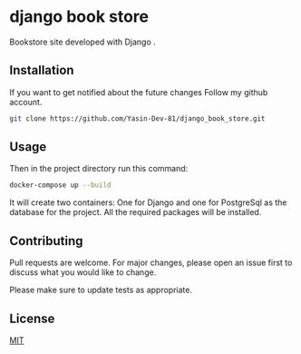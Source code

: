 ﻿# django book store

 Bookstore site developed with Django .

## Installation

If you want to get notified about the future changes Follow my github account.

```bash
git clone https://github.com/Yasin-Dev-81/django_book_store.git
```

## Usage

Then in the project directory run this command:

```bash
docker-compose up --build
```

It will create two containers: One for Django and one for PostgreSql as the database for the project. All the required packages will be installed.

## Contributing
Pull requests are welcome. For major changes, please open an issue first to discuss what you would like to change.

Please make sure to update tests as appropriate.

## License
[MIT](https://choosealicense.com/licenses/mit/)
